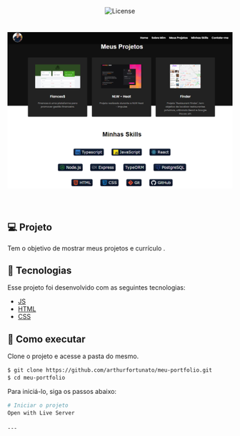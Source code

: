 <p align="center">
  <img  src="https://img.shields.io/static/v1?label=license&message=MIT&color=8257E5&labelColor=000000" alt="License">   
</p>

<h1 align="center">
    <img alt="Letmeask" src="./assets/landing.png" />
</h1>

<br>

## 💻 Projeto

Tem o objetivo de mostrar meus projetos e currículo .


## 🧪 Tecnologias

Esse projeto foi desenvolvido com as seguintes tecnologias:

- [JS](https://www.javascript.com/)
- [HTML](https://firebase.google.com/)
- [CSS](https://www.typescriptlang.org/)

## 🚀 Como executar

Clone o projeto e acesse a pasta do mesmo.

```bash
$ git clone https://github.com/arthurfortunato/meu-portfolio.git
$ cd meu-portfolio
```

Para iniciá-lo, siga os passos abaixo:
```bash
# Iniciar o projeto
Open with Live Server

---